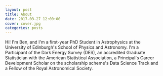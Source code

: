 ```yaml
---
layout: post
title: About
date: 2017-03-27 12:00:00
cover: cover.jpg
categories: posts
---
```


Hi! I'm Ben, and I'm a first-year PhD Student in Astrophysics at the University of Edinburgh's School of Physics and Astronomy. I'm a Participant of the Dark Energy Survey (DES), an accredited Graduate Statistician with the American Statistical Association, a Principal's Career Development Scholar on the scholarship scheme's Data Science Track and a Fellow of the Royal Astronomical Society.
